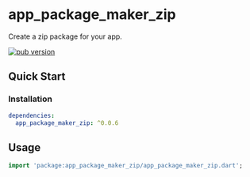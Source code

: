 # app_package_maker_zip

Create a zip package for your app.

[![pub version][pub-image]][pub-url]

[pub-image]: https://img.shields.io/pub/v/app_package_maker_zip.svg
[pub-url]: https://pub.dev/packages/app_package_maker_zip

## Quick Start

### Installation

```yaml
dependencies:
  app_package_maker_zip: ^0.0.6
```

## Usage

```dart
import 'package:app_package_maker_zip/app_package_maker_zip.dart';
```
